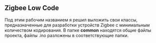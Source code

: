 ## Zigbee Low Code ##
Под этим рабочим названием я решил выложить свои классы, предназначенные для разработки устройств Zigbee с минимальным количеством кодирования.
В папке **common** находятся общие файлы проекта, файлы .ino разложены в соответствующие папки.
